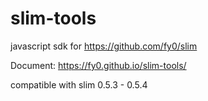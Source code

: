 # slim-tools

javascript sdk for https://github.com/fy0/slim

Document: https://fy0.github.io/slim-tools/

compatible with slim 0.5.3 - 0.5.4
